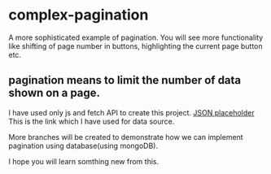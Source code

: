# complex-pagination

A more sophisticated example of pagination. You will see more functionality like shifting of page number in buttons, highlighting the current page button etc.

## pagination means to limit the number of data shown on a page.

I have used only js and fetch API to create this project. [JSON placeholder](https://jsonplaceholder.typicode.com) This is the link which I have used for data source.

More branches will be created to demonstrate how we can implement pagination using database(using mongoDB).

I hope you will learn somthing new from this.
